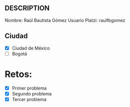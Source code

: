 ## DESCRIPTION

Nombre: Raúl Bautista Gómez
Usuario Platzi: raulfbgomez

## Ciudad
- [x] Ciudad de México
- [ ] Bogotá

# Retos:
  - [x] Primer problema
  - [x] Segundo problema
  - [x] Tercer problema

